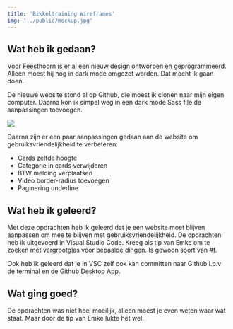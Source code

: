 ```yaml
---
title: 'Bikkeltraining Wireframes'
img: '../public/mockup.jpg'
---
```


<h2>Wat heb ik gedaan?</h2>
<p>Voor <a href='https://www.feesthoorn.nl/'>Feesthoorn </a>is er al een nieuw design ontworpen en geprogrammeerd. Alleen moest hij nog in dark mode omgezet worden. Dat mocht ik gaan doen. </p>
<p>De nieuwe website stond al op Github, die moest ik clonen naar mijn eigen computer. Daarna kon ik simpel weg in een dark mode Sass file de aanpassingen toevoegen.</p>
<a target="_blank" href="../werkzaamheden/feesthoorn-dark-mode.jpg"><img src="../werkzaamheden/feesthoorn-dark-mode.jpg"></img></a>
<p>Daarna zijn er een paar aanpassingen gedaan aan de website om gebruiksvriendelijkheid te verbeteren:</p>
<ul>
<li>Cards zelfde hoogte</li>
<li>Categorie in cards verwijderen</li>
<li>BTW melding verplaatsen</li>
<li>Video border-radius toevoegen</li>
<li>Paginering underline</li>
</ul>
<h2>Wat heb ik geleerd?</h2>
<p>Met deze opdrachten heb ik geleerd dat je een website moet blijven aanpassen om mee te blijven met gebruiksvriendelijkheid. De opdrachten heb ik uitgevoerd in Visual Studio Code. Kreeg als tip van Emke om te zoeken met vergrootglas voor bepaalde dingen. Is gewoon soort van #f.</p>
<p>Ook heb ik geleerd dat je in VSC zelf ook kan committen naar Github i.p.v de terminal en de Github Desktop App.</p>
<h2>Wat ging goed?</h2>
<p>De opdrachten was niet heel moeilijk, alleen moest je even weten waar wat staat. Maar door de tip van Emke lukte het wel.</p>
